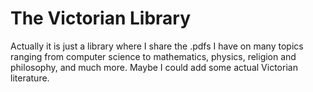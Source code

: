 # The Victorian Library
Actually it is just a library where I share the .pdfs I have on many topics ranging from computer science to mathematics, physics, religion and philosophy, and much more. Maybe I could add some actual Victorian literature.

